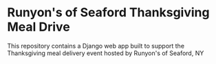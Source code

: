 # Runyon's of Seaford Thanksgiving Meal Drive
This repository contains a Django web app built to support the Thanksgiving meal delivery event hosted by Runyon's of Seaford, NY
